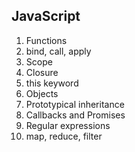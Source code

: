 ## JavaScript

1. Functions
2. bind, call, apply
3. Scope
4. Closure
5. this keyword
6. Objects
7. Prototypical inheritance
8. Callbacks and Promises
9. Regular expressions
10. map, reduce, filter
